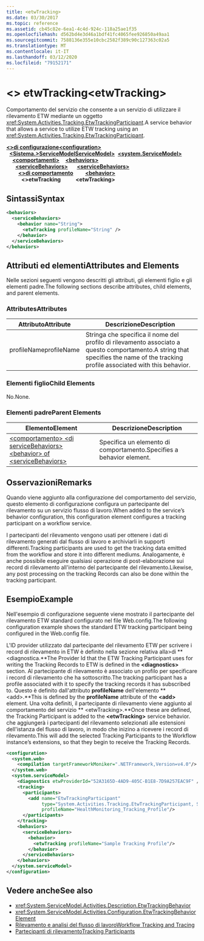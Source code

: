 ```yaml
---
title: <etwTracking>
ms.date: 03/30/2017
ms.topic: reference
ms.assetid: cb45c82e-6ea1-4c4d-924c-118a25ae1f35
ms.openlocfilehash: d562bd4e3d46a1bdf41fc4065fee926850a49aa1
ms.sourcegitcommit: 7588136e355e10cbc2582f389c90c127363c02a5
ms.translationtype: MT
ms.contentlocale: it-IT
ms.lasthandoff: 03/12/2020
ms.locfileid: "79152171"
---
```

# <a name="etwtracking"></a><span data-ttu-id="5640c-101">\<> etwTracking</span><span class="sxs-lookup"><span data-stu-id="5640c-101">\<etwTracking></span></span>
<span data-ttu-id="5640c-102">Comportamento del servizio che consente a un servizio di utilizzare il rilevamento ETW mediante un oggetto <xref:System.Activities.Tracking.EtwTrackingParticipant>.</span><span class="sxs-lookup"><span data-stu-id="5640c-102">A service behavior that allows a service to utilize ETW tracking using an <xref:System.Activities.Tracking.EtwTrackingParticipant>.</span></span>  
  
<span data-ttu-id="5640c-103">[**\<>di configurazione**](../configuration-element.md)</span><span class="sxs-lookup"><span data-stu-id="5640c-103">[**\<configuration>**](../configuration-element.md)</span></span>\
<span data-ttu-id="5640c-104">&nbsp;&nbsp;[**\<Sistema.>ServiceModelServiceModel>**](system-servicemodel-of-workflow.md)</span><span class="sxs-lookup"><span data-stu-id="5640c-104">&nbsp;&nbsp;[**\<system.ServiceModel>**](system-servicemodel-of-workflow.md)</span></span>\
<span data-ttu-id="5640c-105">&nbsp;&nbsp;&nbsp;&nbsp;[**\<comportamenti>**](behaviors-of-workflow.md)</span><span class="sxs-lookup"><span data-stu-id="5640c-105">&nbsp;&nbsp;&nbsp;&nbsp;[**\<behaviors>**](behaviors-of-workflow.md)</span></span>\
<span data-ttu-id="5640c-106">&nbsp;&nbsp;&nbsp;&nbsp;&nbsp;&nbsp;[**\<serviceBehaviors>**](servicebehaviors-of-workflow.md)</span><span class="sxs-lookup"><span data-stu-id="5640c-106">&nbsp;&nbsp;&nbsp;&nbsp;&nbsp;&nbsp;[**\<serviceBehaviors>**](servicebehaviors-of-workflow.md)</span></span>\
<span data-ttu-id="5640c-107">&nbsp;&nbsp;&nbsp;&nbsp;&nbsp;&nbsp;&nbsp;&nbsp;[**\<>di comportamento**](behavior-of-servicebehaviors-of-workflow.md)</span><span class="sxs-lookup"><span data-stu-id="5640c-107">&nbsp;&nbsp;&nbsp;&nbsp;&nbsp;&nbsp;&nbsp;&nbsp;[**\<behavior>**](behavior-of-servicebehaviors-of-workflow.md)</span></span>\
<span data-ttu-id="5640c-108">&nbsp;&nbsp;&nbsp;&nbsp;&nbsp;&nbsp;&nbsp;&nbsp;&nbsp;&nbsp;**\<>etwTracking**</span><span class="sxs-lookup"><span data-stu-id="5640c-108">&nbsp;&nbsp;&nbsp;&nbsp;&nbsp;&nbsp;&nbsp;&nbsp;&nbsp;&nbsp;**\<etwTracking>**</span></span>  
  
## <a name="syntax"></a><span data-ttu-id="5640c-109">Sintassi</span><span class="sxs-lookup"><span data-stu-id="5640c-109">Syntax</span></span>  
  
```xml  
<behaviors>
  <serviceBehaviors>
    <behavior name="String">
      <etwTracking profileName="String" />
    </behavior>
  </serviceBehaviors>
</behaviors>  
```  
  
## <a name="attributes-and-elements"></a><span data-ttu-id="5640c-110">Attributi ed elementi</span><span class="sxs-lookup"><span data-stu-id="5640c-110">Attributes and Elements</span></span>  
 <span data-ttu-id="5640c-111">Nelle sezioni seguenti vengono descritti gli attributi, gli elementi figlio e gli elementi padre.</span><span class="sxs-lookup"><span data-stu-id="5640c-111">The following sections describe attributes, child elements, and parent elements.</span></span>  
  
### <a name="attributes"></a><span data-ttu-id="5640c-112">Attributes</span><span class="sxs-lookup"><span data-stu-id="5640c-112">Attributes</span></span>  
  
|<span data-ttu-id="5640c-113">Attributo</span><span class="sxs-lookup"><span data-stu-id="5640c-113">Attribute</span></span>|<span data-ttu-id="5640c-114">Descrizione</span><span class="sxs-lookup"><span data-stu-id="5640c-114">Description</span></span>|  
|---------------|-----------------|  
|<span data-ttu-id="5640c-115">profileName</span><span class="sxs-lookup"><span data-stu-id="5640c-115">profileName</span></span>|<span data-ttu-id="5640c-116">Stringa che specifica il nome del profilo di rilevamento associato a questo comportamento.</span><span class="sxs-lookup"><span data-stu-id="5640c-116">A string that specifies the name of the tracking profile associated with this behavior.</span></span>|  
  
### <a name="child-elements"></a><span data-ttu-id="5640c-117">Elementi figlio</span><span class="sxs-lookup"><span data-stu-id="5640c-117">Child Elements</span></span>  
 <span data-ttu-id="5640c-118">No.</span><span class="sxs-lookup"><span data-stu-id="5640c-118">None.</span></span>  
  
### <a name="parent-elements"></a><span data-ttu-id="5640c-119">Elementi padre</span><span class="sxs-lookup"><span data-stu-id="5640c-119">Parent Elements</span></span>  
  
|<span data-ttu-id="5640c-120">Elemento</span><span class="sxs-lookup"><span data-stu-id="5640c-120">Element</span></span>|<span data-ttu-id="5640c-121">Descrizione</span><span class="sxs-lookup"><span data-stu-id="5640c-121">Description</span></span>|  
|-------------|-----------------|  
|[<span data-ttu-id="5640c-122">\<comportamento> \<di serviceBehaviors></span><span class="sxs-lookup"><span data-stu-id="5640c-122">\<behavior> of \<serviceBehaviors></span></span>](behavior-of-servicebehaviors-of-workflow.md)|<span data-ttu-id="5640c-123">Specifica un elemento di comportamento.</span><span class="sxs-lookup"><span data-stu-id="5640c-123">Specifies a behavior element.</span></span>|  
  
## <a name="remarks"></a><span data-ttu-id="5640c-124">Osservazioni</span><span class="sxs-lookup"><span data-stu-id="5640c-124">Remarks</span></span>  
 <span data-ttu-id="5640c-125">Quando viene aggiunto alla configurazione del comportamento del servizio, questo elemento di configurazione configura un partecipante del rilevamento su un servizio flusso di lavoro.</span><span class="sxs-lookup"><span data-stu-id="5640c-125">When added to the service’s behavior configuration, this configuration element configures a tracking participant on a workflow service.</span></span>  
  
 <span data-ttu-id="5640c-126">I partecipanti del rilevamento vengono usati per ottenere i dati di rilevamento generati dal flusso di lavoro e archiviarli in supporti differenti.</span><span class="sxs-lookup"><span data-stu-id="5640c-126">Tracking participants are used to get the tracking data emitted from the workflow and store it into different mediums.</span></span> <span data-ttu-id="5640c-127">Analogamente, è anche possibile eseguire qualsiasi operazione di post-elaborazione sui record di rilevamento all'interno del partecipante del rilevamento.</span><span class="sxs-lookup"><span data-stu-id="5640c-127">Likewise, any post processing on the tracking Records can also be done within the tracking participant.</span></span>  
  
## <a name="example"></a><span data-ttu-id="5640c-128">Esempio</span><span class="sxs-lookup"><span data-stu-id="5640c-128">Example</span></span>  
 <span data-ttu-id="5640c-129">Nell'esempio di configurazione seguente viene mostrato il partecipante del rilevamento ETW standard configurato nel file Web.config.</span><span class="sxs-lookup"><span data-stu-id="5640c-129">The following configuration example shows the standard ETW tracking participant being configured in the Web.config file.</span></span>  
  
 <span data-ttu-id="5640c-130">L'ID provider utilizzato dal partecipante del rilevamento ETW per scrivere i record di rilevamento in ETW è definito nella sezione relativa alla>di \*\* \<diagnostica.\*\*</span><span class="sxs-lookup"><span data-stu-id="5640c-130">The Provider Id that the ETW Tracking Participant uses for writing the Tracking Records to ETW is defined in the **\<diagnostics>** section.</span></span> <span data-ttu-id="5640c-131">Al partecipante di rilevamento è associato un profilo per specificare i record di rilevamento che ha sottoscritto.</span><span class="sxs-lookup"><span data-stu-id="5640c-131">The tracking participant has a profile associated with it to specify the tracking records it has subscribed to.</span></span> <span data-ttu-id="5640c-132">Questo è definito dall'attributo **profileName** dell'elemento \*\* \<add>.\*\*</span><span class="sxs-lookup"><span data-stu-id="5640c-132">This is defined by the **profileName** attribute of the **\<add>** element.</span></span> <span data-ttu-id="5640c-133">Una volta definiti, il partecipante di rilevamento viene aggiunto al comportamento del servizio \*\* \<etwTracking>.\*\*</span><span class="sxs-lookup"><span data-stu-id="5640c-133">Once these are defined, the Tracking Participant is added to the **\<etwTracking>** service behavior.</span></span> <span data-ttu-id="5640c-134">che aggiungerà i partecipanti del rilevamento selezionati alle estensioni dell'istanza del flusso di lavoro, in modo che inizino a ricevere i record di rilevamento.</span><span class="sxs-lookup"><span data-stu-id="5640c-134">This will add the selected Tracking Participants to the Workflow instance’s extensions, so that they begin to receive the Tracking Records.</span></span>  
  
```xml  
<configuration>
  <system.web>
    <compilation targetFrameworkMoniker=".NETFramework,Version=v4.0"/>
  </system.web>
  <system.serviceModel>
    <diagnostics etwProviderId="52A3165D-4AD9-405C-B1E8-7D9A257EAC9F" />
    <tracking>
      <participants>
        <add name="EtwTrackingParticipant"
             type="System.Activities.Tracking.EtwTrackingParticipant, System.Activities, Version=4.0.0.0, Culture=neutral, PublicKeyToken=31bf3856ad364e35"
             profileName="HealthMonitoring_Tracking_Profile"/>
      </participants>
    </tracking>
    <behaviors>
      <serviceBehaviors>
        <behavior>
          <etwTracking profileName="Sample Tracking Profile"/>  
        </behavior>
      </serviceBehaviors>
    </behaviors>
  </system.serviceModel>
</configuration>  
```  
  
## <a name="see-also"></a><span data-ttu-id="5640c-135">Vedere anche</span><span class="sxs-lookup"><span data-stu-id="5640c-135">See also</span></span>

- <xref:System.ServiceModel.Activities.Description.EtwTrackingBehavior>
- <xref:System.ServiceModel.Activities.Configuration.EtwTrackingBehaviorElement>
- [<span data-ttu-id="5640c-136">Rilevamento e analisi del flusso di lavoro</span><span class="sxs-lookup"><span data-stu-id="5640c-136">Workflow Tracking and Tracing</span></span>](../../../windows-workflow-foundation/workflow-tracking-and-tracing.md)
- [<span data-ttu-id="5640c-137">Partecipanti di rilevamento</span><span class="sxs-lookup"><span data-stu-id="5640c-137">Tracking Participants</span></span>](../../../windows-workflow-foundation/tracking-participants.md)
